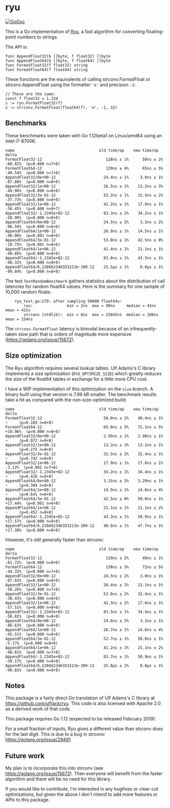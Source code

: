 # ryu

[![GoDoc](https://godoc.org/github.com/cespare/ryu?status.svg)](https://godoc.org/github.com/cespare/ryu)

This is a Go implementation of [Ryu](https://github.com/ulfjack/ryu), a fast
algorithm for converting floating-point numbers to strings.

The API is:

```
func AppendFloat32(b []byte, f float32) []byte
func AppendFloat64(b []byte, f float64) []byte
func FormatFloat32(f float32) string
func FormatFloat64(f float64) string
```

These functions are the equivalents of calling strconv.FormatFloat or
strconv.AppendFloat using the formatter `'e'` and precision `-1`:

```
// These are the same:
const f float32 = 1.234
s := ryu.FormatFloat32(f)
s := strconv.FormatFloat(float64(f), 'e', -1, 32)
```

## Benchmarks

These benchmarks were taken with Go 1.12beta1 on Linux/amd64 using an
Intel i7-8700K.

```
name                                     old time/op    new time/op    delta
FormatFloat32-12                            128ns ± 1%      50ns ± 2%  -60.82%  (p=0.000 n=7+8)
FormatFloat64-12                            129ns ± 4%      65ns ± 5%  -49.54%  (p=0.000 n=7+8)
AppendFloat32/0e+00-12                     24.4ns ± 1%     3.0ns ± 1%  -87.88%  (p=0.000 n=8+8)
AppendFloat32/1e+00-12                     26.5ns ± 1%    13.2ns ± 3%  -49.98%  (p=0.000 n=8+8)
AppendFloat32/3e-01-12                     52.2ns ± 1%    32.5ns ± 2%  -37.73%  (p=0.000 n=8+8)
AppendFloat32/1e+06-12                     41.2ns ± 1%    17.9ns ± 1%  -56.45%  (p=0.000 n=8+7)
AppendFloat32/-1.2345e+02-12               83.3ns ± 2%    34.2ns ± 1%  -58.90%  (p=0.000 n=8+8)
AppendFloat64/0e+00-12                     24.5ns ± 2%     3.3ns ± 2%  -86.50%  (p=0.000 n=8+8)
AppendFloat64/1e+00-12                     26.9ns ± 1%    14.5ns ± 1%  -46.06%  (p=0.001 n=8+6)
AppendFloat64/3e-01-12                     53.0ns ± 1%    42.5ns ± 0%  -19.75%  (p=0.001 n=8+6)
AppendFloat64/1e+06-12                     41.4ns ± 1%    21.1ns ± 1%  -49.05%  (p=0.000 n=8+8)
AppendFloat64/-1.2345e+02-12               83.8ns ± 1%    43.3ns ± 1%  -48.32%  (p=0.000 n=8+8)
AppendFloat64/6.226662346353213e-309-12    25.5µs ± 1%     0.0µs ± 1%  -99.84%  (p=0.000 n=8+8)
```

The test `TestRandomBenchmark` gathers statistics about the distribution of call
latencies for random float64 values. Here is the summary for one sample of 10,000
random floats:

```
    ryu_test.go:279: after sampling 50000 float64s:
        ryu:               min = 2ns  max = 90ns     median = 41ns   mean = 41ns
        strconv (stdlib):  min = 8ns  max = 25845ns  median = 106ns  mean = 154ns
```

The `strconv.FormatFloat` latency is bimodal because of an infrequently-taken
slow path that is orders of magnitude more expensive
(https://golang.org/issue/15672).

## Size optimization

The Ryu algorithm requires several lookup tables. Ulf Adams's C library
implements a size optimization (`RYU_OPTIMIZE_SIZE`) which greatly reduces the
size of the float64 tables in exchange for a little more CPU cost.

I have a WIP implementation of this optimization on the `size` branch. A binary
built using that version is 7.96 kB smaller. The benchmark results take a hit as
compared with the non-size-optimized build:

```
name                                     old time/op    new time/op    delta
FormatFloat32-12                           50.0ns ± 2%    49.4ns ± 1%     ~     (p=0.183 n=8+8)
FormatFloat64-12                           65.0ns ± 5%    72.1ns ± 5%  +10.96%  (p=0.000 n=8+8)
AppendFloat32/0e+00-12                     2.95ns ± 1%    2.98ns ± 1%     ~     (p=0.072 n=8+8)
AppendFloat32/1e+00-12                     13.2ns ± 3%    13.1ns ± 1%     ~     (p=0.275 n=8+8)
AppendFloat32/3e-01-12                     32.5ns ± 2%    32.4ns ± 1%     ~     (p=0.742 n=8+8)
AppendFloat32/1e+06-12                     17.9ns ± 1%    17.6ns ± 1%   -2.12%  (p=0.001 n=7+8)
AppendFloat32/-1.2345e+02-12               34.2ns ± 1%    34.4ns ± 1%     ~     (p=0.426 n=8+8)
AppendFloat64/0e+00-12                     3.31ns ± 2%    3.29ns ± 1%     ~     (p=0.394 n=8+8)
AppendFloat64/1e+00-12                     14.5ns ± 1%    14.6ns ± 4%     ~     (p=0.641 n=6+8)
AppendFloat64/3e-01-12                     42.5ns ± 0%    50.0ns ± 1%  +17.44%  (p=0.001 n=6+8)
AppendFloat64/1e+06-12                     21.1ns ± 1%    21.1ns ± 2%     ~     (p=0.452 n=8+8)
AppendFloat64/-1.2345e+02-12               43.3ns ± 1%    50.9ns ± 1%  +17.57%  (p=0.000 n=8+8)
AppendFloat64/6.226662346353213e-309-12    40.6ns ± 1%    47.7ns ± 1%  +17.38%  (p=0.000 n=8+8)
```

However, it's still generally faster than strconv:

```
name                                     old time/op    new time/op    delta
FormatFloat32-12                            129ns ± 2%      49ns ± 1%  -61.72%  (p=0.000 n=8+8)
FormatFloat64-12                            130ns ± 3%      72ns ± 5%  -44.32%  (p=0.000 n=7+8)
AppendFloat32/0e+00-12                     24.5ns ± 2%     3.0ns ± 1%  -87.83%  (p=0.000 n=8+8)
AppendFloat32/1e+00-12                     26.4ns ± 1%    13.1ns ± 1%  -50.26%  (p=0.000 n=7+8)
AppendFloat32/3e-01-12                     52.6ns ± 2%    32.4ns ± 1%  -38.43%  (p=0.000 n=8+8)
AppendFloat32/1e+06-12                     41.3ns ± 2%    17.6ns ± 1%  -57.51%  (p=0.000 n=8+8)
AppendFloat32/-1.2345e+02-12               83.5ns ± 1%    34.4ns ± 1%  -58.82%  (p=0.000 n=8+8)
AppendFloat64/0e+00-12                     24.6ns ± 2%     3.3ns ± 1%  -86.63%  (p=0.000 n=8+8)
AppendFloat64/1e+00-12                     26.7ns ± 1%    14.6ns ± 4%  -45.51%  (p=0.000 n=8+8)
AppendFloat64/3e-01-12                     52.7ns ± 1%    50.0ns ± 1%   -5.17%  (p=0.000 n=8+8)
AppendFloat64/1e+06-12                     41.2ns ± 1%    21.1ns ± 2%  -48.61%  (p=0.000 n=7+8)
AppendFloat64/-1.2345e+02-12               83.7ns ± 1%    50.9ns ± 1%  -39.17%  (p=0.000 n=8+8)
AppendFloat64/6.226662346353213e-309-12    25.8µs ± 2%     0.0µs ± 1%  -99.81%  (p=0.000 n=8+8)
```

## Notes

This package is a fairly direct Go translation of Ulf Adams's C library at
https://github.com/ulfjack/ryu. This code is also licensed with Apache 2.0 as a
derived work of that code.

This package requires Go 1.12 (expected to be released February 2019).

For a small fraction of inputs, Ryu gives a different value than strconv does
for the last digit. This is due to a bug in strconv: https://golang.org/issue/29491.

## Future work

My plan is to incorporate this into strconv (see
https://golang.org/issue/15672). Then everyone will benefit from the faster
algorithm and there will be no need for this library.

If you would like to contribute, I'm interested in any bugfixes or clear-cut
optimizations, but given the above I don't intend to add more features or APIs
to this package.
